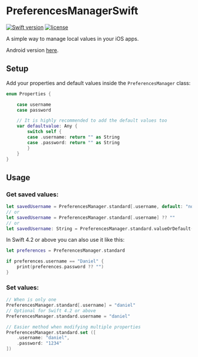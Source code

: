 # PreferencesManagerSwift

[![Swift version](https://img.shields.io/badge/Swift-4-orange.svg)](https://kotlinlang.org/)
[![license](https://img.shields.io/badge/license-MIT-blue.svg)](https://github.com/illescasDaniel/PreferencesManagerSwift/blob/master/LICENSE)

A simple way to manage local values in your iOS apps.

Android version [here](https://github.com/illescasDaniel/PreferencesManagerKT). 

Setup
-----

Add your properties and default values inside the `PreferencesManager` class:
```swift
enum Properties {

    case username
    case password

    // It is highly recommended to add the default values too    
    var defaultvalue: Any {
        switch self {
        case .username: return "" as String
        case .password: return "" as String
        }
    }
}
```
Usage
-----

### Get saved values:

```swift
let savedUsername = PreferencesManager.standard[.username, default: "none"]
// or
let savedUsername = PreferencesManager.standard[.username] ?? ""
// or
let savedUsername: String = PreferencesManager.standard.valueOrDefault(for: .username)
```

In Swift 4.2 or above you can also use it like this:

```swift
let preferences = PreferencesManager.standard

if preferences.username == "Daniel" {
    print(preferences.password ?? "")
}
```

### **Set** values:

```swift
// When is only one
PreferencesManager.standard[.username] = "daniel"
// Optional for Swift 4.2 or above
PreferencesManager.standard.username = "daniel"

// Easier method when modifying multiple properties
PreferencesManager.standard.set ([
    .username: "daniel",
    .password: "1234"
])
```
